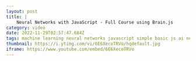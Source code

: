 ```yaml
---
layout: post
title: |
    Neural Networks with JavaScript - Full Course using Brain.js
category: video
date: 2022-11-29T02:57:47.684Z
tags: machine learning neural networks javascript simple basic js ai network brain.js brainjs tutorial for beginners scrimba.com
thumbnail: https://i.ytimg.com/vi/6E6XecoTRVo/hqdefault.jpg
iframe: https://www.youtube.com/embed/6E6XecoTRVo
---
```

